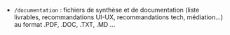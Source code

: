 - `/documentation` : fichiers de synthèse et de documentation (liste livrables, recommandations UI-UX, recommandations tech, médiation...) au format .PDF, .DOC, .TXT, .MD ...
